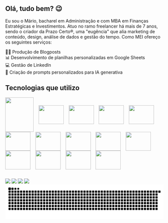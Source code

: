 ## Olá, tudo bem? 😉

Eu sou o Mário, bacharel em Administração e com MBA em Finanças Estratégicas e Investimentos.
Atuo no ramo freelancer há mais de 7 anos, sendo o criador da Prazo Certo®, uma "eugência" que alia marketing de conteúdo, design, análise de dados e gestão do tempo. Como MEI ofereço os seguintes serviços: 

✍🏽 Produção de Blogposts\
📊 Desenvolvimento de planilhas personalizadas em Google Sheets\
💻 Gestão de LinkedIn\
🤖 Criação de prompts personalizados para IA generativa

## Tecnologias que utilizo

<div>
    <img align="center" height="110" width="90" src="https://cdn.mrkhub.com/instapage-landings-frontend/104/images/_pages/integration/intro/google-sheets-logo.svg" />&nbsp;&nbsp;&nbsp;
    <img align="center" height="60" width="80" src="https://cdn.jsdelivr.net/gh/devicons/devicon@latest/icons/python/python-original-wordmark.svg" />&nbsp;&nbsp;&nbsp;
    <img align="center" height="60" width="80" src="https://cdn.jsdelivr.net/gh/devicons/devicon@latest/icons/javascript/javascript-original.svg" />&nbsp;&nbsp;&nbsp;    
    <img align="center" height="60" width="80" src="https://cdn.jsdelivr.net/gh/devicons/devicon@latest/icons/html5/html5-original-wordmark.svg" />&nbsp;&nbsp;&nbsp;
    <img align="center" height="60" width="80" src="https://cdn.jsdelivr.net/gh/devicons/devicon@latest/icons/css3/css3-original-wordmark.svg" />&nbsp;&nbsp;&nbsp;
    <img align="center" height="60" width="80" src="https://cdn.jsdelivr.net/gh/devicons/devicon@latest/icons/figma/figma-original.svg" />&nbsp;&nbsp;&nbsp;      
    <img align="center" height="60" width="80" src="https://cdn.jsdelivr.net/gh/devicons/devicon@latest/icons/jupyter/jupyter-original-wordmark.svg" />&nbsp;&nbsp;&nbsp;
    <img align="center" height="60" width="80" src="https://cdn.jsdelivr.net/gh/devicons/devicon@latest/icons/linkedin/linkedin-original.svg" />&nbsp;&nbsp;&nbsp;
    <img align="center" height="60" width="80" src="https://cdn.jsdelivr.net/gh/devicons/devicon@latest/icons/markdown/markdown-original.svg" />&nbsp;&nbsp;&nbsp;
    <img align="center" height="60" width="80" src="https://cdn.jsdelivr.net/gh/devicons/devicon@latest/icons/vscode/vscode-original.svg" />&nbsp;&nbsp;&nbsp;
    <img align="center" height="60" width="80" src="https://cdn.jsdelivr.net/gh/devicons/devicon@latest/icons/wordpress/wordpress-original.svg" />&nbsp;&nbsp;&nbsp; 
    <img align="center" height="60" width="80" src="https://github.com/user-attachments/assets/03d84c1b-dba8-490d-b29f-085029eeb1df" />&nbsp;&nbsp;&nbsp;
    <img align="center" height="60" width="80" src="https://github.com/user-attachments/assets/b50a667a-a3cc-4a8c-8cff-83fe5bf9cdd5" />&nbsp;&nbsp;&nbsp;
    <img align="center" height="60" width="80" src="https://github.com/user-attachments/assets/1d62c98f-8f78-49d1-b330-901f0f72b4e6" />&nbsp;&nbsp;&nbsp;    
      
</div>

            
          
          

##
 
<div>  	
  <a href="https://www.linkedin.com/in/marioluciofjr" target="_blank"><img src="https://img.shields.io/badge/-LinkedIn-%230077B5?style=for-the-badge&logo=linkedin&logoColor=white"></a> 
  <a href = "mailto:marioluciofjr@gmail.com" target="_blank"><img src="https://img.shields.io/badge/-Gmail-%23333?style=for-the-badge&logo=gmail&logoColor=white"></a>
  <a href = "https://support.google.com/profile/119801043?sjid=9010980831254432834-SA" target="_blank"><img src="https://img.shields.io/badge/Google%20Experts-34A853?style=for-the-badge&logo=google&logoColor=white"></a>
  <a href="https://prazocerto.me/contato" target="_blank"><img src="https://img.shields.io/badge/prazocerto.me/contato-230023?style=for-the-badge&logo=wordpress&logoColor=white"></a>
  
</div>

<picture>
  <source media="(prefers-color-scheme: dark)" srcset="https://raw.githubusercontent.com/marioluciofjr/marioluciofjr/output/github-contribution-grid-snake-dark.svg">
  <source media="(prefers-color-scheme: light)" srcset="https://raw.githubusercontent.com/marioluciofjr/marioluciofjr/output/github-contribution-grid-snake.svg">
  <img alt="github contribution grid snake animation" src="https://raw.githubusercontent.com/marioluciofjr/marioluciofjr/output/github-contribution-grid-snake.svg">
</picture>







